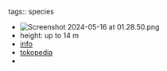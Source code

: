 tags:: species

- ![Screenshot 2024-05-16 at 01.28.50.png](https://peach-geographical-bat-397.mypinata.cloud/ipfs/QmTYw4HuhSKB7SYHUp1Cvy8r5Mf2wNCcAKwTZvbd2mdGn1)
- height: up to 14 m
- [info](https://asianplant.net/Sapindaceae/Lepisanthes_fruticosa.htm)
- [tokopedia](https://www.tokopedia.com/tokoramai10-1/promo-tanaman-katilayu-atau-kilalayu-lepisanthes-fruticosa-unik-langka?extParam=ivf%3Dfalse%26src%3Dsearch)
-